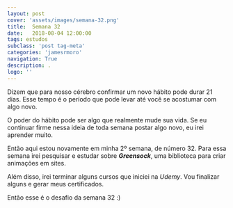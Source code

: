 ```yaml
---
layout: post
cover: 'assets/images/semana-32.png'
title:  Semana 32
date:   2018-08-04 12:00:00
tags: estudos
subclass: 'post tag-meta'
categories: 'jamesrmoro'
navigation: True
description: .
logo: ''
---
```


Dizem que para nosso cérebro confirmar um novo hábito pode durar 21 dias. Esse tempo é o período que pode levar até você se acostumar com algo novo.

O poder do hábito pode ser algo que realmente mude sua vida. Se eu continuar firme nessa ideia de toda semana postar algo novo, eu irei aprender muito.

Então aqui estou novamente em minha 2º semana, de número 32. Para essa semana irei pesquisar e estudar sobre ***Greensock***, uma biblioteca para criar animações em sites.

Além disso, irei terminar alguns cursos que iniciei na *Udemy*. Vou finalizar alguns e gerar meus certificados.

Então esse é o desafio da semana 32 :)